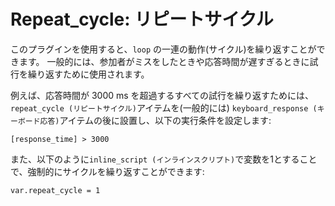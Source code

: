 # Repeat_cycle: リピートサイクル

このプラグインを使用すると、`loop` の一連の動作(サイクル)を繰り返すことができます。 一般的には、参加者がミスをしたときや応答時間が遅すぎるときに試行を繰り返すために使用されます。

例えば、応答時間が 3000 ms を超過するすべての試行を繰り返すためには、`repeat_cycle (リピートサイクル)`アイテムを(一般的には) `keyboard_response (キーボード応答)`アイテムの後に設置し、以下の実行条件を設定します:

	[response_time] > 3000

また、以下のように`inline_script (インラインスクリプト)`で変数を1とすることで、強制的にサイクルを繰り返すことができます:

	var.repeat_cycle = 1
